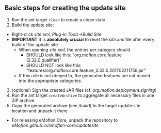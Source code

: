 ## Basic steps for creating the update site
1. Run the ant target ```clean``` to create a clean state
2. Build the update site:
  * Right-click *site.xml*, *Plug-In Tools->Build Site*
  * **IMPORTANT** It is **absolutely crucial** to reset the *site.xml* file after every build of the update site
    * When opening *site.xml*, the entries per category should
       * SHOULD look like this: "org.moflon.core.feature (2.32.0.qualifier)"
       * SHOULD NOT look like this: "features/org.moflon.core.feature_2.32.0.201702211758.jar"
    * If this rule is not obeyed to, the generated features are not moved into the appropriate categories.
3. (optional) Sign the created JAR files (cf. *org.moflon.deployment.signing*)
4. Run the ant target ```createArchive``` to aggregate all necessary files in one ZIP archive
5. Copy the generated archive (see */build*) to the target update site location and unpack it there.
  * For releasing eMoflon Core, unpack the repository to *eMoflon.github.io/emoflon-core/updatesite*